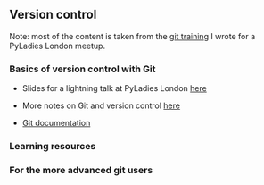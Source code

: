 ## Version control

Note: most of the content is taken from the [git training](https://github.com/pyladieslondon/git-training) I wrote for a PyLadies London meetup.

### Basics of version control with Git

* Slides for a lightning talk at PyLadies London [here](http://nbviewer.ipython.org/github/pyladieslondon/git-training/blob/master/PyLadiesLondon-Git.ipynb)

* More notes on Git and version control [here](https://github.com/Eleonore9/all-the-things/blob/master/version-control/version-control.md)

* [Git documentation](https://git-scm.com/doc)


### Learning resources


### For the more advanced git users
